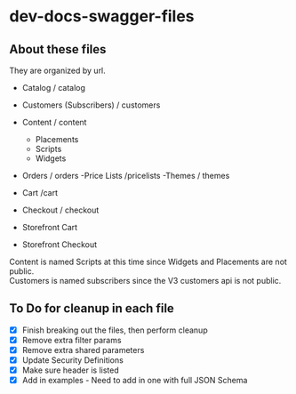 # dev-docs-swagger-files

## About these files

They are organized by url.

- Catalog / catalog
- Customers (Subscribers) / customers
- Content / content
   - Placements
   - Scripts
   - Widgets 
  
- Orders / orders
-Price Lists /pricelists
-Themes / themes
- Cart /cart
- Checkout / checkout
- Storefront Cart
- Storefront Checkout


Content is named Scripts at this time since Widgets and Placements are not public.  
Customers is named subscribers since the V3 customers api is not public. 

## To Do for cleanup in each file

- [X] Finish breaking out the files, then perform cleanup
- [X] Remove extra filter params
- [X] Remove extra shared parameters
- [X] Update Security Definitions
- [X] Make sure header is listed
- [X] Add in examples - Need to add in one with full JSON Schema
